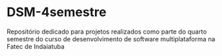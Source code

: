 # DSM-4semestre
Repositório dedicado para projetos realizados como parte do quarto semestre do curso de desenvolvimento de software multiplataforma na Fatec de Indaiatuba
